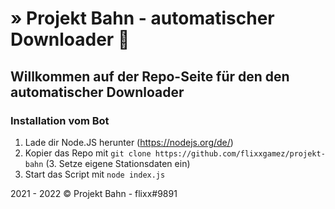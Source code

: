 # » Projekt Bahn - automatischer Downloader 🚆

## Willkommen auf der Repo-Seite für den den automatischer Downloader

### Installation vom Bot
1. Lade dir Node.JS herunter (https://nodejs.org/de/)
2. Kopier das Repo mit `git clone https://github.com/flixxgamez/projekt-bahn`
(3. Setze eigene Stationsdaten ein)
4. Start das Script mit `node index.js`

2021 - 2022 © Projekt Bahn - flixx#9891
